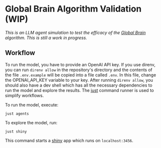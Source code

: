 # Global Brain Algorithm Validation (WIP)

*This is an LLM agent simulation to test the efficacy of the [Global Brain](https://social-protocols.org/global-brain/) algorithm. This is still a work in progress.*

## Workflow

To run the model, you have to provide an OpenAI API key.
If you use direnv, you can run `direnv allow` in the repository's directory and the contents of the file `.env.example` will be copied into a file called `.env`.
In this file, change the OPENAI_API_KEY variable to your key.
After running `direnv allow`, you should also have a dev shell which has all the necessary dependencies to run the model and explore the results.
The [just](https://github.com/casey/just) command runner is used to simplify workflows.

To run the model, execute:

```
just agents
```

To explore the model, run:

```
just shiny
```

This command starts a [shiny](https://shiny.posit.co/) app which runs on `localhost:3456`.

